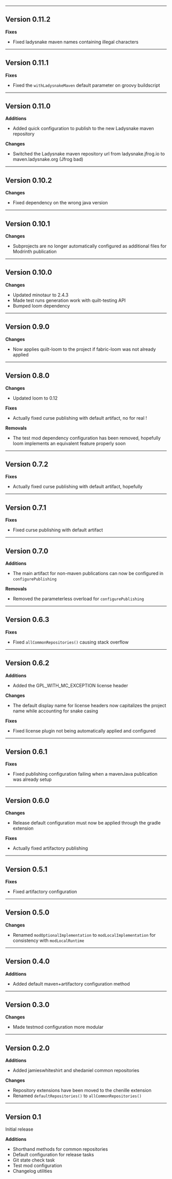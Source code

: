 ------------------------------------------------------
Version 0.11.2
------------------------------------------------------
**Fixes**
- Fixed ladysnake maven names containing illegal characters

------------------------------------------------------
Version 0.11.1
------------------------------------------------------
**Fixes**
- Fixed the `withLadysnakeMaven` default parameter on groovy buildscript 

------------------------------------------------------
Version 0.11.0
------------------------------------------------------
**Additions**
- Added quick configuration to publish to the new Ladysnake maven repository

**Changes**
- Switched the Ladysnake maven repository url from ladysnake.jfrog.io to maven.ladysnake.org (Jfrog bad)

------------------------------------------------------
Version 0.10.2
------------------------------------------------------
**Changes**
- Fixed dependency on the wrong java version

------------------------------------------------------
Version 0.10.1
------------------------------------------------------
**Changes**
- Subprojects are no longer automatically configured as additional files for Modrinth publication

------------------------------------------------------
Version 0.10.0
------------------------------------------------------
**Changes**
- Updated minotaur to 2.4.3
- Made test runs generation work with quilt-testing API
- Bumped loom dependency

------------------------------------------------------
Version 0.9.0
------------------------------------------------------
**Changes**
- Now applies quilt-loom to the project if fabric-loom was not already applied

------------------------------------------------------
Version 0.8.0
------------------------------------------------------
**Changes**
- Updated loom to 0.12

**Fixes**
- Actually fixed curse publishing with default artifact, no for real !

**Removals**
- The test mod dependency configuration has been removed, hopefully loom implements an equivalent feature properly soon

------------------------------------------------------
Version 0.7.2
------------------------------------------------------
**Fixes**
- Actually fixed curse publishing with default artifact, hopefully

------------------------------------------------------
Version 0.7.1
------------------------------------------------------
**Fixes**
- Fixed curse publishing with default artifact

------------------------------------------------------
Version 0.7.0
------------------------------------------------------
**Additions**
- The main artifact for non-maven publications can now be configured in `configurePublishing`

**Removals**
- Removed the parameterless overload for `configurePublishing`

------------------------------------------------------
Version 0.6.3
------------------------------------------------------
**Fixes**
- Fixed `allCommonRepositories()` causing stack overflow

------------------------------------------------------
Version 0.6.2
------------------------------------------------------
**Additions**
- Added the GPL_WITH_MC_EXCEPTION license header

**Changes**
- The default display name for license headers now capitalizes the project name while accounting for snake casing

**Fixes**
- Fixed license plugin not being automatically applied and configured

------------------------------------------------------
Version 0.6.1
------------------------------------------------------
**Fixes**
- Fixed publishing configuration failing when a mavenJava publication was already setup

------------------------------------------------------
Version 0.6.0
------------------------------------------------------
**Changes**
- Release default configuration must now be applied through the gradle extension

**Fixes**
- Actually fixed artifactory publishing

------------------------------------------------------
Version 0.5.1
------------------------------------------------------
**Fixes**
- Fixed artifactory configuration
------------------------------------------------------
Version 0.5.0
------------------------------------------------------
**Changes**
- Renamed `modOptionalImplementation` to `modLocalImplementation` for consistency with `modLocalRuntime`

------------------------------------------------------
Version 0.4.0
------------------------------------------------------
**Additions**
- Added default maven+artifactory configuration method

------------------------------------------------------
Version 0.3.0
------------------------------------------------------
**Changes**
- Made testmod configuration more modular

------------------------------------------------------
Version 0.2.0
------------------------------------------------------
**Additions**
- Added jamieswhiteshirt and shedaniel common repositories

**Changes**
- Repository extensions have been moved to the chenille extension
- Renamed `defaultRepositories()` to `allCommonRepositories()`

------------------------------------------------------
Version 0.1
------------------------------------------------------
Initial release

**Additions**
- Shorthand methods for common repositories
- Default configuration for release tasks
- Git state check task
- Test mod configuration
- Changelog utilities
